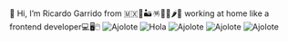 👋 Hi, I’m Ricardo Garrido from 🇲🇽🌵🏜️🪅🌮🌯🌶️🥑 working at home like a frontend developer💻🖥️🖱️
![Ajolote](https://yogendra.me/2017/07/20/migration-mania/html-js-css.png)
![Hola](https://www.rnwmultimedia.edu.in/assets/img/icon/jquery.webp)
![Ajolote](https://media.licdn.com/dms/image/v2/C4E12AQH-nvJEgehdgQ/article-cover_image-shrink_600_2000/article-cover_image-shrink_600_2000/0/1520206701442?e=2147483647&v=beta&t=JayClY13eRUpr9qnSLrJ5JIltfkr5DXf2OWG570Ch5w)
![Ajolote](https://mariohd.com/content/images/2019/05/bootstrap-sass.png)
![Ajolote](https://cdn-1.webcatalog.io/catalog/npm/npm-icon-filled-256.png?v=1714781189228)


<!---
rych182/rych182 is a ✨ special ✨ repository because its `README.md` (this file) appears on your GitHub profile.
You can click the Preview link to take a look at your changes.
--->
